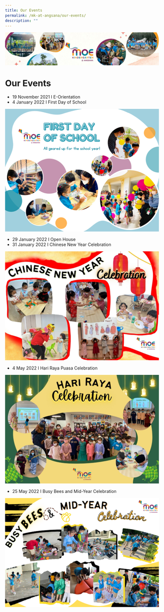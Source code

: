 ```yaml
---
title: Our Events
permalink: /mk-at-angsana/our-events/
description: ""
---
```

![](/images/MK-Angsana.jpg)

Our Events
==========


* 19 November 2021 I E-Orientation
* 4 January 2022 I First Day of School


![](/images/First%20Day%20of%20School.png)


* 29 January 2022 I Open House
* 31 January 2022 I Chinese New Year Celebration


![](/images/Chinese%20New%20Year%20Celebration.jpg)



* 4 May 2022 I Hari Raya Puasa Celebration

![](/images/Hari%20Raya%20Celebration.jpg)

* 25 May 2022 I Busy Bees and Mid-Year Celebration

![](/images/Busy%20Bees%20Mid-Year%20Celebration.png)